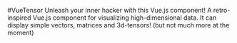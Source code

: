 #VueTensor
Unleash your inner hacker with this Vue.js component!
A retro-inspired Vue.js component for visualizing high-dimensional data.
It can display simple vectors, matrices and 3d-tensors! (but not much more at the moment)
